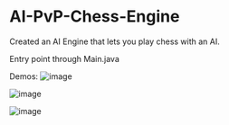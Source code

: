 # AI-PvP-Chess-Engine
Created an AI Engine that lets you play chess with an AI.

Entry point through Main.java 


Demos:
![image](https://github.com/ayeshkadike/AI-PvP-Chess-Engine/assets/146994029/3d41cf8c-7b7e-45a4-94ae-17369f442836)

![image](https://github.com/ayeshkadike/AI-PvP-Chess-Engine/assets/146994029/0fb3ef90-92e9-40c2-92fe-4ab29e713bd4)

![image](https://github.com/ayeshkadike/AI-PvP-Chess-Engine/assets/146994029/5103833b-d53f-4920-8053-ba833bd6ad01)



